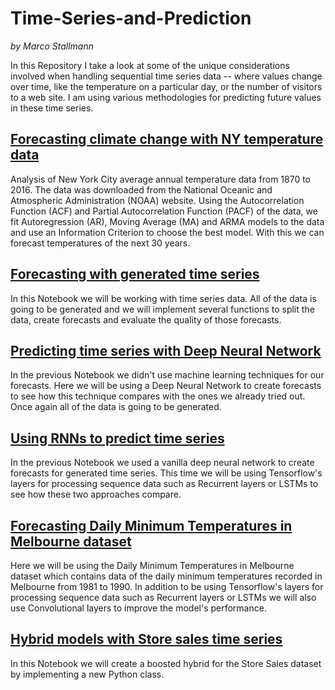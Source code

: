 # Time-Series-and-Prediction

*by Marco Stallmann*

In this Repository I take a look at some of the unique considerations involved when handling sequential time series data -- where values change over time, like the temperature on a particular day, or the number of visitors to a web site. I am using various methodologies for predicting future values in these time series.

## [Forecasting climate change with NY temperature data](https://github.com/MarcoStallmann/Time-Series-and-Prediction/blob/4ed589dbd2480dc5d6c1274947d2abc9ee04ebad/Forecasting%20climate%20change%20with%20NY%20temperature%20data/Forecasting%20climate%20change%20with%20NY%20temperature%20data.ipynb)
Analysis of New York City average annual temperature data from 1870 to 2016. The data was downloaded from the National Oceanic and Atmospheric Administration (NOAA) website. Using the Autocorrelation Function (ACF) and Partial Autocorrelation Function (PACF) of the data, we fit Autoregression (AR), Moving Average (MA) and ARMA models to the data and use an Information Criterion to choose the best model. With this we can forecast temperatures of the next 30 years.


## [Forecasting with generated time series](https://github.com/MarcoStallmann/Time-Series-and-Prediction/blob/4446dbae38c5dd9ba33aca71860aeec16377d4b8/Forecasting%20with%20generated%20time%20series/Forecasting%20with%20generated%20time%20series.ipynb)

In this Notebook we will be working with time series data. All of the data is going to be generated and we will implement several functions to split the data, create forecasts and evaluate the quality of those forecasts.


## [Predicting time series with Deep Neural Network](https://github.com/MarcoStallmann/Time-Series-and-Prediction/blob/4446dbae38c5dd9ba33aca71860aeec16377d4b8/Predicting%20time%20series%20with%20Deep%20Neural%20Network/Predicting%20time%20series%20with%20Deep%20Neural%20Networks.ipynb)

In the previous Notebook we didn't use machine learning techniques for our forecasts. Here we will be using a Deep Neural Network to create forecasts to see how this technique compares with the ones we already tried out. Once again all of the data is going to be generated.


## [Using RNNs to predict time series](https://github.com/MarcoStallmann/Time-Series-and-Prediction/blob/b0ba369f615d0b005a4017f40112946ececa7e55/Using%20RNNs%20to%20predict%20time%20series/Using%20RNNs%20to%20predict%20time%20series.ipynb)

In the previous Notebook we used a vanilla deep neural network to create forecasts for generated time series. This time we will be using Tensorflow's layers for processing sequence data such as Recurrent layers or LSTMs to see how these two approaches compare.


## [Forecasting Daily Minimum Temperatures in Melbourne dataset](https://github.com/MarcoStallmann/Time-Series-and-Prediction/blob/4446dbae38c5dd9ba33aca71860aeec16377d4b8/Forecasting%20Daily%20Minimum%20Temperatures%20in%20Melbourne%20with%20CNNs/Forecasting%20Daily%20Minimum%20Temperatures%20in%20Melbourne%20with%20CNNs.ipynb)

Here we will be using the Daily Minimum Temperatures in Melbourne dataset which contains data of the daily minimum temperatures recorded in Melbourne from 1981 to 1990. In addition to be using Tensorflow's layers for processing sequence data such as Recurrent layers or LSTMs we will also use Convolutional layers to improve the model's performance.


## [Hybrid models with Store sales time series](https://github.com/MarcoStallmann/Time-Series-and-Prediction/blob/39368774171efc8fb875010d2381aff62d03202c/Hybrid%20models%20with%20Store%20Sales%20time%20series/hybrid-models-with-store-sales.ipynb)

In this Notebook we will create a boosted hybrid for the Store Sales dataset by implementing a new Python class. 
